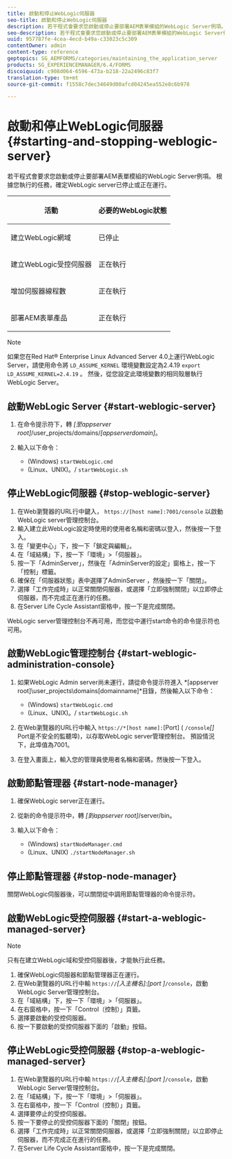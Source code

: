 ```yaml
---
title: 啟動和停止WebLogic伺服器
seo-title: 啟動和停止WebLogic伺服器
description: 若干程式會要求您啟動或停止要部署AEM表單模組的WebLogic Server例項。 本檔案說明如何啟動和停止WebLogic Server。
seo-description: 若干程式會要求您啟動或停止要部署AEM表單模組的WebLogic Server例項。 本檔案說明如何啟動和停止WebLogic Server。
uuid: 957787fe-4cea-4ecd-b49a-c33023c5c309
contentOwner: admin
content-type: reference
geptopics: SG_AEMFORMS/categories/maintaining_the_application_server
products: SG_EXPERIENCEMANAGER/6.4/FORMS
discoiquuid: c908d064-6596-473a-b218-22a2496c83f7
translation-type: tm+mt
source-git-commit: f1558c7dec34649d00afcd04245ea552e8c6b978

---
```



# 啟動和停止WebLogic伺服器 {#starting-and-stopping-weblogic-server}

若干程式會要求您啟動或停止要部署AEM表單模組的WebLogic Server例項。 根據您執行的任務，確定WebLogic server已停止或正在運行。

<table> 
 <thead> 
  <tr> 
   <th><p>活動</p></th> 
   <th><p>必要的WebLogic狀態</p></th> 
  </tr> 
 </thead> 
 <tbody>
  <tr> 
   <td><p>建立WebLogic網域</p></td> 
   <td><p>已停止</p></td> 
  </tr> 
  <tr> 
   <td><p>建立WebLogic受控伺服器</p></td> 
   <td><p>正在執行</p></td> 
  </tr> 
  <tr> 
   <td><p>增加伺服器線程數</p></td> 
   <td><p>正在執行</p></td> 
  </tr> 
  <tr> 
   <td><p>部署AEM表單產品</p></td> 
   <td><p>正在執行</p></td> 
  </tr> 
 </tbody> 
</table>

>[!NOTE]
>
>如果您在Red Hat® Enterprise Linux Advanced Server 4.0上運行WebLogic Server，請使用命令將 `LD_ASSUME_KERNEL` 環境變數設定為2.4.19 `export LD_ASSUME_KERNEL=2.4.19` 。 然後，從您設定此環境變數的相同殼層執行WebLogic Server。

## 啟動WebLogic Server {#start-weblogic-server}

1. 在命令提示符下，轉 *[至appserver root]*/user_projects/domains/*[appserverdomain]*。
1. 輸入以下命令：

   * (Windows) `startWebLogic.cmd`
   * (Linux、UNIX)。/ `startWebLogic.sh`

## 停止WebLogic伺服器 {#stop-weblogic-server}

1. 在Web瀏覽器的URL行中鍵入， `https://[host name]:7001/console` 以啟動WebLogic server管理控制台。
1. 輸入建立此WebLogic設定時使用的使用者名稱和密碼以登入，然後按一下登入。
1. 在「變更中心」下，按一下「鎖定與編輯」。
1. 在「域結構」下，按一下「環境」>「伺服器」。
1. 按一下「AdminServer」，然後在「AdminServer的設定」窗格上，按一下「控制」標籤。
1. 確保在「伺服器狀態」表中選擇了AdminServer ，然後按一下「關閉」。
1. 選擇「工作完成時」以正常關閉伺服器，或選擇「立即強制關閉」以立即停止伺服器，而不完成正在進行的任務。
1. 在Server Life Cycle Assistant窗格中，按一下是完成關閉。

WebLogic server管理控制台不再可用，而您從中運行start命令的命令提示符也可用。

## 啟動WebLogic管理控制台 {#start-weblogic-administration-console}

1. 如果WebLogic Admin server尚未運行，請從命令提示符進入 *[appserver root]\user_projects\domains\[domainname]*目錄，然後輸入以下命令：

   * (Windows) `startWebLogic.cmd`
   * (Linux、UNIX)。/ `startWebLogic.sh`

1. 在Web瀏覽器的URL行中輸入 `https://*[host name]:`[Port] ( `/console`*[]* Port是不安全的監聽埠)，以存取WebLogic server管理控制台。 預設情況下，此埠值為7001。
1. 在登入畫面上，輸入您的管理員使用者名稱和密碼，然後按一下登入。

## 啟動節點管理器 {#start-node-manager}

1. 確保WebLogic server正在運行。
1. 從新的命令提示符中，轉 *[到appserver root]*/server/bin。
1. 輸入以下命令：

   * (Windows) `startNodeManager.cmd`
   * (Linux、UNIX) `./startNodeManager.sh`

## 停止節點管理器 {#stop-node-manager}

關閉WebLogic伺服器後，可以關閉從中調用節點管理器的命令提示符。

## 啟動WebLogic受控伺服器 {#start-a-weblogic-managed-server}

>[!NOTE]
>
>只有在建立WebLogic域和受控伺服器後，才能執行此任務。

1. 確保WebLogic伺服器和節點管理器正在運行。
1. 在Web瀏覽器的URL行中輸 `https://`*[入主機名]:[port ]*`/console`，啟動WebLogic Server管理控制台。
1. 在「域結構」下，按一下「環境」>「伺服器」。
1. 在右窗格中，按一下「Control（控制）」頁籤。
1. 選擇要啟動的受控伺服器。
1. 按一下要啟動的受控伺服器下面的「啟動」按鈕。

## 停止WebLogic受控伺服器 {#stop-a-weblogic-managed-server}

1. 在Web瀏覽器的URL行中輸 `https://`*[入主機名]:[port ]*`/console`，啟動WebLogic Server管理控制台。
1. 在「域結構」下，按一下「環境」>「伺服器」。
1. 在右窗格中，按一下「Control（控制）」頁籤。
1. 選擇要停止的受控伺服器。
1. 按一下要停止的受控伺服器下面的「關閉」按鈕。
1. 選擇「工作完成時」以正常關閉伺服器，或選擇「立即強制關閉」以立即停止伺服器，而不完成正在進行的任務。
1. 在Server Life Cycle Assistant窗格中，按一下是完成關閉。

